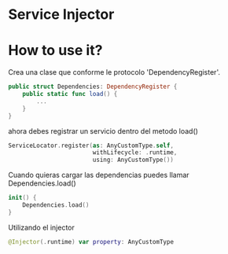 # Service Injector

# How to use it?

Crea una clase que conforme le protocolo 'DependencyRegister'.
```swift
public struct Dependencies: DependencyRegister {
    public static func load() {
        ...
    }
}
```

ahora debes registrar un servicio dentro del metodo load()

```swift
ServiceLocator.register(as: AnyCustomType.self, 
                        withLifecycle: .runtime, 
                        using: AnyCustomType())
```

Cuando quieras cargar las dependencias puedes llamar Dependencies.load()
```swift
init() {
    Dependencies.load()
}
```

Utilizando el injector
```swift
@Injector(.runtime) var property: AnyCustomType
```